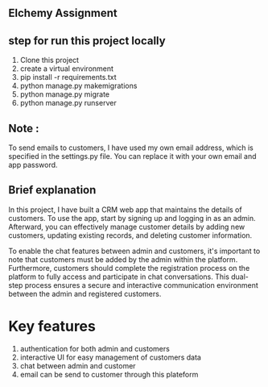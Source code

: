 ## Elchemy Assignment


## step for run this project locally

1. Clone this project 
2. create a virtual environment
3. pip install -r requirements.txt
4. python manage.py makemigrations
5. python manage.py migrate
6. python manage.py runserver


## Note : 
To send emails to customers, I have used my own email address, which is specified in the settings.py file. You can replace it with your own email and app password.

## Brief explanation

In this project, I have built a CRM web app that maintains the details of customers. To use the app, start by signing up and logging in as an admin. Afterward, you can effectively manage customer details by adding new customers, updating existing records, and deleting customer information.

To enable the chat features between admin and customers, it's important to note that customers must be added by the admin within the platform. Furthermore, customers should complete the registration process on the platform to fully access and participate in chat conversations. This dual-step process ensures a secure and interactive communication environment between the admin and registered customers.

# Key features
1. authentication for both admin and customers
2. interactive UI for easy management of customers data
3. chat between admin and customer
4. email can be send to customer through this plateform

